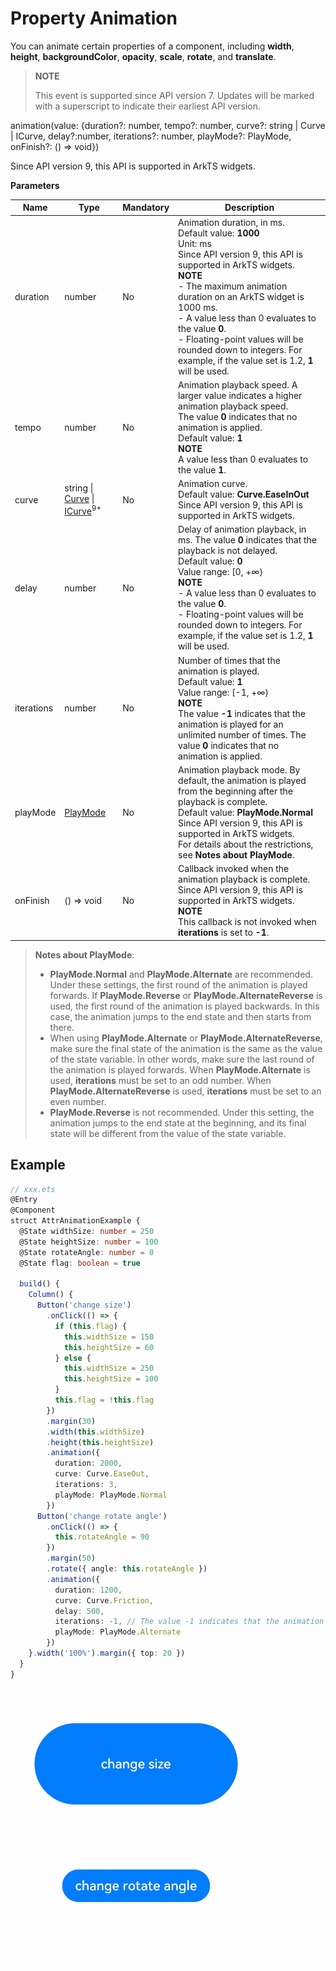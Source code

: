 # Property Animation

You can animate certain properties of a component, including **width**, **height**, **backgroundColor**, **opacity**, **scale**, **rotate**, and **translate**.

> **NOTE**
>
> This event is supported since API version 7. Updates will be marked with a superscript to indicate their earliest API version.

animation(value: {duration?: number, tempo?: number, curve?: string | Curve | ICurve, delay?:number, iterations?: number, playMode?: PlayMode, onFinish?: () => void})

Since API version 9, this API is supported in ArkTS widgets.

**Parameters**

| Name        | Type                                      | Mandatory   | Description                                                        |
| ---------- | ------------------------------------------| ---- | ------------------------------------------------------------ |
| duration   | number                                    | No   | Animation duration, in ms.<br>Default value: **1000**<br>Unit: ms<br>Since API version 9, this API is supported in ArkTS widgets.<br>**NOTE**<br>- The maximum animation duration on an ArkTS widget is 1000 ms.<br>- A value less than 0 evaluates to the value **0**.<br>- Floating-point values will be rounded down to integers. For example, if the value set is 1.2, **1** will be used.|
| tempo      | number                                    | No   | Animation playback speed. A larger value indicates a higher animation playback speed.<br>The value **0** indicates that no animation is applied.<br>Default value: **1**<br>**NOTE**<br>A value less than 0 evaluates to the value **1**.|
| curve      | string \| [Curve](ts-appendix-enums.md#curve) \| [ICurve](../apis/js-apis-curve.md#icurve)<sup>9+</sup> | No  | Animation curve.<br>Default value: **Curve.EaseInOut**<br>Since API version 9, this API is supported in ArkTS widgets.|
| delay      | number                                    | No   | Delay of animation playback, in ms. The value **0** indicates that the playback is not delayed.<br>Default value: **0**<br>Value range: [0, +∞)<br>**NOTE**<br>- A value less than 0 evaluates to the value **0**.<br>- Floating-point values will be rounded down to integers. For example, if the value set is 1.2, **1** will be used.|
| iterations | number                                    | No   | Number of times that the animation is played.<br>Default value: **1**<br>Value range: [-1, +∞)<br>**NOTE**<br>The value **-1** indicates that the animation is played for an unlimited number of times. The value **0** indicates that no animation is applied.|
| playMode   | [PlayMode](ts-appendix-enums.md#playmode) | No   | Animation playback mode. By default, the animation is played from the beginning after the playback is complete.<br>Default value: **PlayMode.Normal**<br>Since API version 9, this API is supported in ArkTS widgets.<br>For details about the restrictions, see **Notes about PlayMode**.|
| onFinish   | () => void                                | No   | Callback invoked when the animation playback is complete.<br>Since API version 9, this API is supported in ArkTS widgets.<br>**NOTE**<br>This callback is not invoked when **iterations** is set to **-1**.|

> **Notes about PlayMode**:
> - **PlayMode.Normal** and **PlayMode.Alternate** are recommended. Under these settings, the first round of the animation is played forwards. If **PlayMode.Reverse** or **PlayMode.AlternateReverse** is used, the first round of the animation is played backwards. In this case, the animation jumps to the end state and then starts from there.
> - When using **PlayMode.Alternate** or **PlayMode.AlternateReverse**, make sure the final state of the animation is the same as the value of the state variable. In other words, make sure the last round of the animation is played forwards. When **PlayMode.Alternate** is used, **iterations** must be set to an odd number. When **PlayMode.AlternateReverse** is used, **iterations** must be set to an even number.
> - **PlayMode.Reverse** is not recommended. Under this setting, the animation jumps to the end state at the beginning, and its final state will be different from the value of the state variable.

## Example

```ts
// xxx.ets
@Entry
@Component
struct AttrAnimationExample {
  @State widthSize: number = 250
  @State heightSize: number = 100
  @State rotateAngle: number = 0
  @State flag: boolean = true

  build() {
    Column() {
      Button('change size')
        .onClick(() => {
          if (this.flag) {
            this.widthSize = 150
            this.heightSize = 60
          } else {
            this.widthSize = 250
            this.heightSize = 100
          }
          this.flag = !this.flag
        })
        .margin(30)
        .width(this.widthSize)
        .height(this.heightSize)
        .animation({
          duration: 2000,
          curve: Curve.EaseOut,
          iterations: 3,
          playMode: PlayMode.Normal
        })
      Button('change rotate angle')
        .onClick(() => {
          this.rotateAngle = 90
        })
        .margin(50)
        .rotate({ angle: this.rotateAngle })
        .animation({
          duration: 1200,
          curve: Curve.Friction,
          delay: 500,
          iterations: -1, // The value -1 indicates that the animation is played for an unlimited number of times.
          playMode: PlayMode.Alternate
        })
    }.width('100%').margin({ top: 20 })
  }
}
```

![animation](figures/animation.gif)
